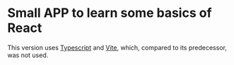 # Small APP to learn some basics of React

This version uses [Typescript](https://www.typescriptlang.org/) and [Vite](https://vitejs.dev/), which, compared to its predecessor, was not used.